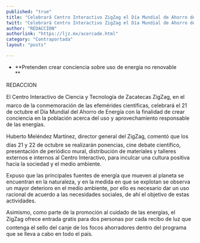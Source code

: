 ```yaml
---
published: "true"
title: "Celebrará Centro Interactivo ZigZag el Día Mundial de Ahorro de Energía"
twitt: "Celebrará Centro Interactivo ZigZag el Día Mundial de Ahorro de Energía"
author: "REDACCION"
authorlink: "https://ljz.mx/acercade.html"
category: "Contraportada"
layout: "posts"

---
```


*   **Pretenden crear conciencia sobre uso de energía no renovable   
    **


  REDACCION



  El Centro Interactivo de Ciencia y Tecnología de Zacatecas ZigZag, en el marco de la conmemoración de las efemérides científicas, celebrará el 21 de octubre el Día Mundial del Ahorro de Energía con la finalidad de crear conciencia en la población acerca del uso y aprovechamiento responsable de las energías.



  Huberto Meléndez Martínez, director general del ZigZag, comentó que los días 21 y 22 de octubre se realizarán ponencias, cine debate científico, presentación de periódico mural, distribución de materiales y talleres externos e internos al Centro Interactivo, para inculcar una cultura positiva hacia la sociedad y el medio ambiente.



  Expuso que las principales fuentes de energía que mueven al planeta se encuentran en la naturaleza, y en la medida en que se explotan se observa un mayor deterioro en el medio ambiente, por ello es necesario dar un uso racional de acuerdo a las necesidades sociales, de ahí el objetivo de estas actividades.



  Asimismo, como parte de la promoción al cuidado de las energías, el ZigZag ofrece entrada gratis para dos personas por cada recibo de luz que contenga el sello del canje de los focos ahorradores dentro del programa que se lleva a cabo en todo el país.

